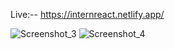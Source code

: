 Live:-- https://internreact.netlify.app/

![Screenshot_3](https://user-images.githubusercontent.com/60726609/144090470-b570e008-c7d6-4917-8b4e-f47177a76da0.png)
![Screenshot_4](https://user-images.githubusercontent.com/60726609/144090478-8693a371-61f6-4d68-84e6-12c45a37f6f0.png)
